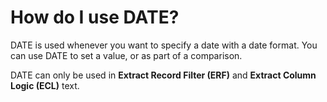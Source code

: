 
# How do I use DATE? 

DATE is used whenever you want to specify a date with a date format. You can use DATE to set a value, or as part of a comparison.

DATE can only be used in **Extract Record Filter (ERF)** and **Extract Column Logic (ECL)** text.


